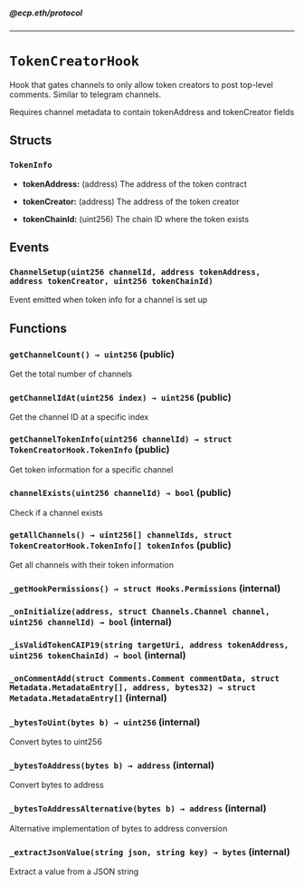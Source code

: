 ##### @ecp.eth/protocol

---

# `TokenCreatorHook`

Hook that gates channels to only allow token creators to post top-level comments. Similar to telegram channels.

Requires channel metadata to contain tokenAddress and tokenCreator fields

## Structs

### `TokenInfo`

- **tokenAddress:** (address) The address of the token contract

- **tokenCreator:** (address) The address of the token creator

- **tokenChainId:** (uint256) The chain ID where the token exists

## Events

### `ChannelSetup(uint256 channelId, address tokenAddress, address tokenCreator, uint256 tokenChainId)`

Event emitted when token info for a channel is set up

## Functions

### `getChannelCount() → uint256` (public)

Get the total number of channels

### `getChannelIdAt(uint256 index) → uint256` (public)

Get the channel ID at a specific index

### `getChannelTokenInfo(uint256 channelId) → struct TokenCreatorHook.TokenInfo` (public)

Get token information for a specific channel

### `channelExists(uint256 channelId) → bool` (public)

Check if a channel exists

### `getAllChannels() → uint256[] channelIds, struct TokenCreatorHook.TokenInfo[] tokenInfos` (public)

Get all channels with their token information

### `_getHookPermissions() → struct Hooks.Permissions` (internal)

### `_onInitialize(address, struct Channels.Channel channel, uint256 channelId) → bool` (internal)

### `_isValidTokenCAIP19(string targetUri, address tokenAddress, uint256 tokenChainId) → bool` (internal)

### `_onCommentAdd(struct Comments.Comment commentData, struct Metadata.MetadataEntry[], address, bytes32) → struct Metadata.MetadataEntry[]` (internal)

### `_bytesToUint(bytes b) → uint256` (internal)

Convert bytes to uint256

### `_bytesToAddress(bytes b) → address` (internal)

Convert bytes to address

### `_bytesToAddressAlternative(bytes b) → address` (internal)

Alternative implementation of bytes to address conversion

### `_extractJsonValue(string json, string key) → bytes` (internal)

Extract a value from a JSON string
